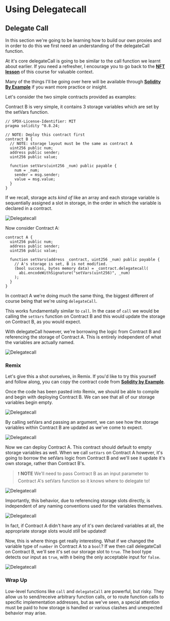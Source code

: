 # Using Delegatecall

## Delegate Call

In this section we're going to be learning how to build our own proxies and in order to do this we first need an understanding of the delegateCall function.

At it's core delegateCall is going to be similar to the call function we learnt about earlier. If you need a refresher, I encourage you to go back to the **[NFT lesson](https://updraft.cyfrin.io/courses/advanced-foundry/how-to-create-an-NFT-collection/evm-opcodes-advanced?lesson_format=video)** of this course for valuable context.

Many of the things I'll be going over here will be available through **[Solidity By Example](https://solidity-by-example.org/delegatecall/)** if you want more practice or insight.

Let's consider the two simple contracts provided as examples:

Contract B is very simple, it contains 3 storage variables which are set by the setVars function.

```solidity
// SPDX-License-Identifier: MIT
pragma solidity ^0.8.24;

// NOTE: Deploy this contract first
contract B {
  // NOTE: storage layout must be the same as contract A
  uint256 public num;
  address public sender;
  uint256 public value;

  function setVars(uint256 _num) public payable {
    num = _num;
    sender = msg.sender;
    value = msg.value;
  }
}
```

If we recall, storage acts _kind of_ like an array and each storage variable is sequentially assigned a slot in storage, in the order in which the variable is declared in a contract.

![Delegatecall](./assets/delegatecall1.png)

Now consider Contract A:

```solidity
contract A {
  uint256 public num;
  address public sender;
  uint256 public value;

  function setVars(address _contract, uint256 _num) public payable {
    // A's storage is set, B is not modified.
    (bool success, bytes memory data) = _contract.delegatecall(
      abi.encodeWithSignature("setVars(uint256)", _num)
    );
  }
}
```

In contract A we're doing much the same thing, the biggest different of course being that we're using `delegateCall`.

This works fundamentally similar to `call`. In the case of `call` we would be calling the `setVars` function on Contract B and this would update the storage on Contract B, as you would expect.

With delegateCall however, we're borrowing the logic from Contract B and referencing the storage of Contract A. This is entirely independent of what the variables are actually named.

![Delegatecall](./assets/delegatecall2.png)

### Remix

Let's give this a shot ourselves, in Remix. If you'd like to try this yourself and follow along, you can copy the contract code from **[Solidity by Example](https://solidity-by-example.org/delegatecall/)**.

Once the code has been pasted into Remix, we should be able to compile and begin with deploying Contract B. We can see that all of our storage variables begin empty.

![Delegatecall](./assets/delegatecall3.png)

By calling setVars and passing an argument, we can see how the storage variables within Contract B are updated as we've come to expect.

![Delegatecall](./assets/delegatecall4.png)

Now we can deploy Contract A. This contract should default to empty storage variables as well. When we call `setVars` on Contract A however, it's going to borrow the setVars logic from Contract B and we'll see it update it's own storage, rather than Contract B's.

> ❗ **NOTE**
> We'll need to pass Contract B as an input parameter to Contract A's setVars function so it knows where to delegate to!

![Delegatecall](./assets/delegatecall5.png)

Importantly, this behavior, due to referencing storage slots directly, is independent of any naming conventions used for the variables themselves.

![Delegatecall](./assets/delegatecall6.png)

In fact, if Contract A didn't have any of it's own declared variables at all, the appropriate storage slots would _still_ be updated!

Now, this is where things get really interesting. What if we changed the variable type of `number` in Contract A to a `bool`? If we then call delegateCall on Contract B, we'll see it's set our storage slot to `true`. The bool type detects our input as `true`, with `0` being the only acceptable input for `false`.

![Delegatecall](./assets/delegatecall7.png)

### Wrap Up

Low-level functions like `call` and `delegateCall` are powerful, but risky. They allow us to send/receive arbitrary function calls, or to route function calls to specific implementation addresses, but as we've seen, a special attention must be paid to how storage is handled or various clashes and unexpected behavior may arise.

